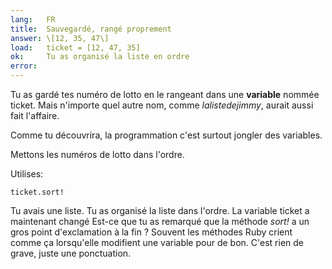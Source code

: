```yaml
---
lang:   FR
title:  Sauvegardé, rangé proprement
answer: \[12, 35, 47\]
load:   ticket = [12, 47, 35]
ok:     Tu as organisé la liste en ordre
error:
---
```


Tu as gardé tes numéro de lotto en le rangeant dans une __variable__
nommée ticket. Mais n'importe quel autre nom, comme _lalistedejimmy_,
aurait aussi fait l'affaire.

Comme tu découvrira, la programmation c'est surtout jongler des
variables.

Mettons les numéros de lotto dans l'ordre.

Utilises:

    ticket.sort!

Tu avais une liste. Tu as organisé la liste dans l'ordre. La variable
ticket a maintenant changé Est-ce que tu as remarqué que la méthode
_sort!_ a un gros point d'exclamation à la fin ? Souvent les méthodes
Ruby crient comme ça lorsqu'elle modifient une variable pour de bon.
C'est rien de grave, juste une ponctuation.
